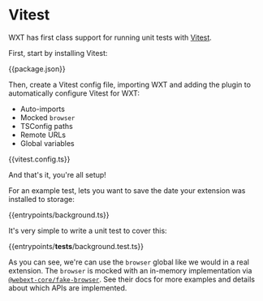 # Vitest

WXT has first class support for running unit tests with [Vitest](https://vitest.dev/).

First, start by installing Vitest:

{{package.json}}

Then, create a Vitest config file, importing WXT and adding the plugin to automatically configure Vitest for WXT:

- Auto-imports
- Mocked `browser`
- TSConfig paths
- Remote URLs
- Global variables

{{vitest.config.ts}}

And that's it, you're all setup!

For an example test, lets you want to save the date your extension was installed to storage:

{{entrypoints/background.ts}}

It's very simple to write a unit test to cover this:

{{entrypoints/__tests__/background.test.ts}}

As you can see, we're can use the `browser` global like we would in a real extension. The `browser` is mocked with an in-memory implementation via [`@webext-core/fake-browser`](https://webext-core.aklinker1.io/guide/fake-browser/). See their docs for more examples and details about which APIs are implemented.
